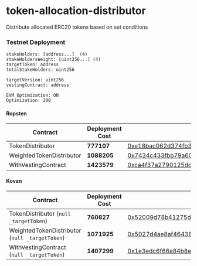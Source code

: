 # token-allocation-distributor
Distribute allocated ERC20 tokens based on set conditions

### Testnet Deployment

```
stakeHolders: [address...]  (4)
stakeHoldersWeight: [uint256...] (4)
targetToken: address
totalStakeHolders: uint256

targetVersion: uint256
vestingContract: address
```

```
EVM Optimization: ON
Optimization: 200
```

#### Ropsten  

|Contract| Deployment Cost | Address |
|-|-| --|
|TokenDistributor| **777107** | [0xe18bac062d374fb3611635e3acd16aaf308177b5](https://ropsten.etherscan.io/address/0xe18bac062d374fb3611635e3acd16aaf308177b5)|  
|WeightedTokenDistributor| **1088205** |[0x7434c433fbb79a60b94bb6fa117f2e2c00dcc2f9](https://ropsten.etherscan.io/address/0x7434c433fbb79a60b94bb6fa117f2e2c00dcc2f9)|  
|WithVestingContract| **1423579** |[0xca4f37a2790125dde37733dbae51599b884a117c](https://ropsten.etherscan.io/address/0xca4f37a2790125dde37733dbae51599b884a117c)|  


#### Kovan  

|Contract| Deployment Cost | Address |
|-|-| --|
|TokenDistributor (`null _targetToken`)| **760827** | [0x52009d78b41275d301d2446c07695b9938abeb1e](https://kovan.etherscan.io/address/0x52009d78b41275d301d2446c07695b9938abeb1e)|  
|WeightedTokenDistributor (`null _targetToken`)| **1071925** |[0x5027d4ae8af4643892280b4f9ea794a69877f86a](https://kovan.etherscan.io/address/0x5027d4ae8af4643892280b4f9ea794a69877f86a)|  
|WithVestingContract (`null _targetToken`)| **1407299** |[0x1e3edc6f66a84b8ef4cd6dad46b352cdac509829](https://kovan.etherscan.io/address/0x1e3edc6f66a84b8ef4cd6dad46b352cdac509829)|  
